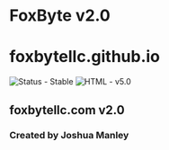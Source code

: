 # FoxByte v2.0

# foxbytellc.github.io

![Status - Stable](https://img.shields.io/badge/Status-Stable-blue.svg)
![HTML - v5.0](https://img.shields.io/badge/html-v5.0-blue.svg)

## foxbytellc.com v2.0

### Created by Joshua Manley
